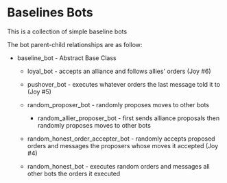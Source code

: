 # Baselines Bots

This is a collection of simple baseline bots

The bot parent-child relationships are as follow:

* baseline_bot - Abstract Base Class

    * loyal_bot - accepts an alliance and follows allies' orders (Joy #6)

    * pushover_bot - executes whatever orders the last message told it to (Joy #5)

    * random_proposer_bot - randomly proposes moves to other bots

        * random_allier_proposer_bot - first sends alliance proposals then randomly proposes moves to other bots

    * random_honest_order_accepter_bot - randomly accepts proposed orders and messages the proposers whose moves it accepted (Joy #4)

    * random_honest_bot - executes random orders and messages all other bots the orders it executed 
